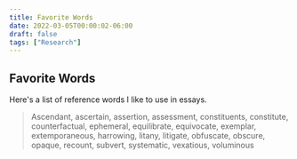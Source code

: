```yaml
---
title: Favorite Words
date: 2022-03-05T00:00:02-06:00
draft: false
tags: ["Research"]
---
```


## Favorite Words

Here's a list of reference words I like to use in essays.

> Ascendant, ascertain, assertion, assessment, constituents, constitute, counterfactual, ephemeral, equilibrate, equivocate, exemplar, extemporaneous, harrowing, litany, litigate, obfuscate, obscure, opaque, recount, subvert, systematic, vexatious, voluminous

